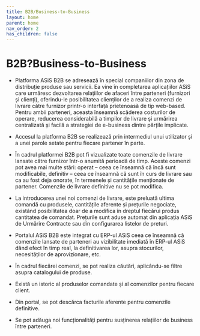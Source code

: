 ```yaml
---
title: B2B/Business-to-Business
layout: home
parent: home
nav_order: 2
has_children: false
---
```

# B2B?Business-to-Business

- Platforma ASiS B2B se adresează în special companiilor din zona de distribuție produse sau servicii. Ea vine în completarea aplicațiilor ASiS care urmăresc dezvoltarea relațiilor de afaceri între parteneri (furnizori și clienți), oferindu-le posibilitatea clienților de a realiza comenzi de livrare către furnizor printr-o interfață prietenoasă de tip web-based. Pentru ambii parteneri, aceasta înseamnă scăderea costurilor de operare, reducerea considerabilă a timpilor de livrare și urmărirea centralizată și facilă a strategiei de e-business dintre părțile implicate.

- Accesul la platforma B2B se realizează prin intermediul unui utilizator și a unei parole setate pentru fiecare partener în parte.
- În cadrul platformei B2B pot fi vizualizate toate comenzile de livrare lansate către furnizor într-o anumită perioadă de timp. Aceste comenzi pot avea mai multe stări: operat – ceea ce înseamnă că încă sunt modificabile, definitiv – ceea ce înseamnă că sunt în curs de livrare sau ca au fost deja onorate, în termenele și cantitățile menționate de partener. Comenzile de livrare definitive nu se pot modifica.
- La introducerea unei noi comenzi de livrare, este preluată ultima comandă cu produsele, cantitățile aferente și prețurile negociate, existând posibilitatea doar de a modifica în dreptul fiecărui produs cantitatea de comandat. Prețurile sunt aduse automat din aplicația ASiS de Urmărire Contracte sau din configurarea listelor de preturi.
- Portalul ASiS B2B este integrat cu ERP-ul ASiS ceea ce înseamnă că comenzile lansate de parteneri au vizibilitate imediată în ERP-ul ASiS dând efect în timp real, la definitivarea lor, asupra stocurilor, necesităților de aprovizionare, etc.
- În cadrul fiecărei comenzi, se pot realiza căutări, aplicându-se filtre asupra catalogului de produse.
- Există un istoric al produselor comandate și al comenzilor pentru fiecare client.
- Din portal, se pot descărca facturile aferente pentru comenzile definitive.
- Se pot adăuga noi funcționalități pentru susținerea relațiilor de business între parteneri.
